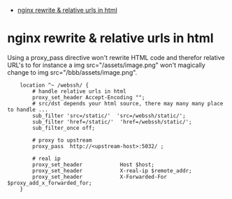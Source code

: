 [](...menustart)

- [nginx rewrite & relative urls in html](#a671bcd5d7d306a15d250638557aa6c8)

[](...menuend)


<h2 id="a671bcd5d7d306a15d250638557aa6c8"></h2>

# nginx rewrite & relative urls in html

Using a proxy_pass directive won't rewrite HTML code and therefor relative URL's to for instance a img src="/assets/image.png" won't magically change to img src="/bbb/assets/image.png".

```nginx
    location ^~ /webssh/ {
        # handle relative urls in html 
        proxy_set_header Accept-Encoding "";
        # src/dst depends your html source, there may many many place to handle ...
        sub_filter 'src=/static/'  'src=/webssh/static/';  
        sub_filter 'href=/static/'  'href=/webssh/static/';  
        sub_filter_once off;

        # proxy to upstream
        proxy_pass  http://<upstream-host>:5032/ ;

        # real ip
        proxy_set_header            Host $host;
        proxy_set_header            X-real-ip $remote_addr;
        proxy_set_header            X-Forwarded-For $proxy_add_x_forwarded_for;
    }


```


